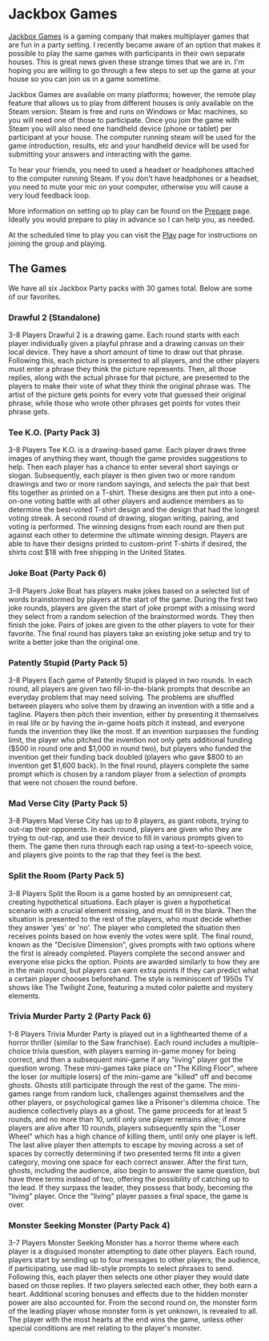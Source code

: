 # Jackbox Games

[Jackbox Games](https://www.jackboxgames.com/) is a gaming company that makes multiplayer games that are fun in a party setting. I recently became aware of an option that makes it possible to play the same games with participants in their own separate houses. This is great news given these strange times that we are in. I'm hoping you are willing to go through a few steps to set up the game at your house so you can join us in a game sometime.

Jackbox Games are available on many platforms; however, the remote play feature that allows us to play from different houses is only available on the Steam version. Steam is free and runs on Windows or Mac machines, so you will need one of those to participate. Once you join the game with Steam you will also need one handheld device (phone or tablet) per participant at your house. The computer running steam will be used for the game introduction, results, etc and your handheld device will be used for submitting your answers and interacting with the game.

To hear your friends, you need to used a headset or headphones attached to the computer running Steam. If you don't have headphones or a headset, you need to mute your mic on your computer, otherwise you will cause a very loud feedback loop.

More information on setting up to play can be found on the [Prepare](prepare.md) page. Ideally you would prepare to play in advance so I can help you, as needed.

At the scheduled time to play you can visit the [Play](play.md) page for instructions on joining the group and playing.

## The Games

We have all six Jackbox Party packs with 30 games total. Below are some of our favorites.

### Drawful 2 (Standalone)

3-8 Players
Drawful 2 is a drawing game. Each round starts with each player individually given a playful phrase and a drawing canvas on their local device. They have a short amount of time to draw out that phrase. Following this, each picture is presented to all players, and the other players must enter a phrase they think the picture represents. Then, all those replies, along with the actual phrase for that picture, are presented to the players to make their vote of what they think the original phrase was. The artist of the picture gets points for every vote that guessed their original phrase, while those who wrote other phrases get points for votes their phrase gets.

### Tee K.O. (Party Pack 3)
3-8 Players
Tee K.O. is a drawing-based game. Each player draws three images of anything they want, though the game provides suggestions to help. Then each player has a chance to enter several short sayings or slogan. Subsequently, each player is then given two or more random drawings and two or more random sayings, and selects the pair that best fits together as printed on a T-shirt. These designs are then put into a one-on-one voting battle with all other players and audience members as to determine the best-voted T-shirt design and the design that had the longest voting streak. A second round of drawing, slogan writing, pairing, and voting is performed. The winning designs from each round are then put against each other to determine the ultimate winning design. Players are able to have their designs printed to custom-print T-shirts if desired, the shirts cost $18 with free shipping in the United States.

### Joke Boat (Party Pack 6)

3–8 Players
Joke Boat has players make jokes based on a selected list of words brainstormed by players at the start of the game. During the first two joke rounds, players are given the start of joke prompt with a missing word they select from a random selection of the brainstormed words. They then finish the joke. Pairs of jokes are given to the other players to vote for their favorite. The final round has players take an existing joke setup and try to write a better joke than the original one.

### Patently Stupid (Party Pack 5)

3-8 Players
Each game of Patently Stupid is played in two rounds. In each round, all players are given two fill-in-the-blank prompts that describe an everyday problem that may need solving. The problems are shuffled between players who solve them by drawing an invention with a title and a tagline. Players then pitch their invention, either by presenting it themselves in real life or by having the in-game hosts pitch it instead, and everyone funds the invention they like the most. If an invention surpasses the funding limit, the player who pitched the invention not only gets additional funding ($500 in round one and $1,000 in round two), but players who funded the invention get their funding back doubled (players who gave $800 to an invention get $1,600 back). In the final round, players complete the same prompt which is chosen by a random player from a selection of prompts that were not chosen the round before.

### Mad Verse City (Party Pack 5)

3-8 Players
Mad Verse City has up to 8 players, as giant robots, trying to out-rap their opponents. In each round, players are given who they are trying to out-rap, and use their device to fill in various prompts given to them. The game then runs through each rap using a text-to-speech voice, and players give points to the rap that they feel is the best.

### Split the Room (Party Pack 5)

3-8 Players
Split the Room is a game hosted by an omnipresent cat, creating hypothetical situations. Each player is given a hypothetical scenario with a crucial element missing, and must fill in the blank. Then the situation is presented to the rest of the players, who must decide whether they answer 'yes' or 'no'. The player who completed the situation then receives points based on how evenly the votes were split. The final round, known as the "Decisive Dimension", gives prompts with two options where the first is already completed. Players complete the second answer and everyone else picks the option. Points are awarded similarly to how they are in the main round, but players can earn extra points if they can predict what a certain player chooses beforehand. The style is reminiscent of 1950s TV shows like The Twilight Zone, featuring a muted color palette and mystery elements.

### Trivia Murder Party 2 (Party Pack 6)

1-8 Players
Trivia Murder Party is played out in a lighthearted theme of a horror thriller (similar to the Saw franchise). Each round includes a multiple-choice trivia question, with players earning in-game money for being correct, and then a subsequent mini-game if any "living" player got the question wrong. These mini-games take place on "The Killing Floor", where the loser (or multiple losers) of the mini-game are "killed" off and become ghosts. Ghosts still participate through the rest of the game. The mini-games range from random luck, challenges against themselves and the other players, or psychological games like a Prisoner's dilemma choice. The audience collectively plays as a ghost.
The game proceeds for at least 5 rounds, and no more than 10, until only one player remains alive; if more players are alive after 10 rounds, players subsequently spin the "Loser Wheel" which has a high chance of killing them, until only one player is left.
The last alive player then attempts to escape by moving across a set of spaces by correctly determining if two presented terms fit into a given category, moving one space for each correct answer. After the first turn, ghosts, including the audience, also begin to answer the same question, but have three terms instead of two, offering the possibility of catching up to the lead. If they surpass the leader, they possess that body, becoming the "living" player. Once the "living" player passes a final space, the game is over.

### Monster Seeking Monster (Party Pack 4)

3-7 Players
Monster Seeking Monster has a horror theme where each player is a disguised monster attempting to date other players. Each round, players start by sending up to four messages to other players; the audience, if participating, use mad lib-style prompts to select phrases to send. Following this, each player then selects one other player they would date based on those replies. If two players selected each other, they both earn a heart. Additional scoring bonuses and effects due to the hidden monster power are also accounted for. From the second round on, the monster form of the leading player whose monster form is yet unknown, is revealed to all. The player with the most hearts at the end wins the game, unless other special conditions are met relating to the player's monster.